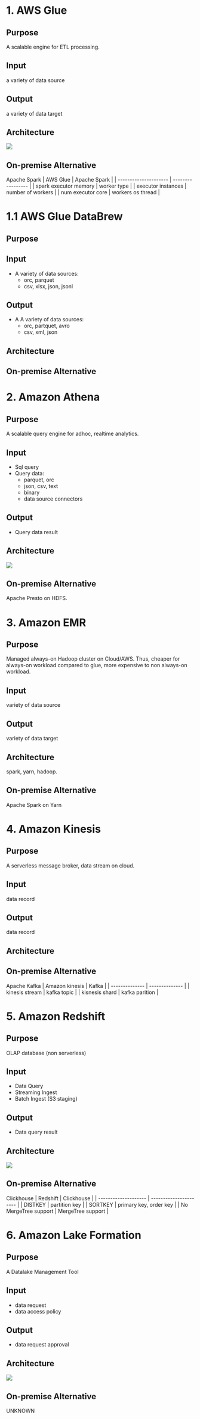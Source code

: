 # 1. AWS Glue 
## Purpose
A scalable engine for ETL processing.

## Input
a variety of data source
## Output
a variety of data target

## Architecture 
![](aws-glue-arch.drawio.svg)

## On-premise Alternative
Apache Spark
| AWS Glue              | Apache Spark      |
| --------------------- | ----------------- |
| spark executor memory | worker type       |
| executor instances    | number of workers |
| num executor core     | workers os thread |

# 1.1 AWS Glue DataBrew
## Purpose
## Input
- A variety of data sources:
  - orc, parquet
  - csv, xlsx, json, jsonl
## Output
- A A variety of data sources:
  - orc, partquet, avro
  - csv, xml, json
## Architecture
## On-premise Alternative


# 2. Amazon Athena
## Purpose
A scalable query engine for adhoc, realtime analytics.

## Input
- Sql query
- Query data:
  -  parquet, orc
  -  json, csv, text
  -  binary
  -  data source connectors

## Output
- Query data result

## Architecture 
![](aws-athena-arch.drawio.svg)

## On-premise Alternative
Apache Presto on HDFS.


# 3. Amazon EMR
## Purpose
Managed always-on Hadoop cluster on Cloud/AWS. Thus, cheaper for always-on workload compared to glue, more expensive to non always-on workload.
## Input
variety of data source
## Output
variety of data target
## Architecture 
spark, yarn, hadoop.
## On-premise Alternative
Apache Spark on Yarn

# 4. Amazon Kinesis
## Purpose
A serverless message broker, data stream on cloud.
## Input
data record
## Output
data record
## Architecture 
## On-premise Alternative
Apache Kafka
| Amazon kinesis | Kafka          |
| -------------- | -------------- |
| kinesis stream | kafka topic    |
| kisnesis shard | kafka parition |

# 5. Amazon Redshift
## Purpose
OLAP database (non serverless)

## Input
- Data Query
- Streaming Ingest
- Batch Ingest (S3 staging)
## Output
- Data query result

## Architecture 
![](aws-redshift.drawio.svg)
## On-premise Alternative
Clickhouse
| Redshift             | Clickhouse             |
| -------------------- | ---------------------- |
| DISTKEY              | partition key          |
| SORTKEY              | primary key, order key |
| No MergeTree support | MergeTree support      |


# 6. Amazon Lake Formation
## Purpose
A Datalake Management Tool

## Input
- data request
- data access policy 

## Output
- data request approval

## Architecture
![](aws-lake-formation.drawio.svg)

## On-premise Alternative
UNKNOWN